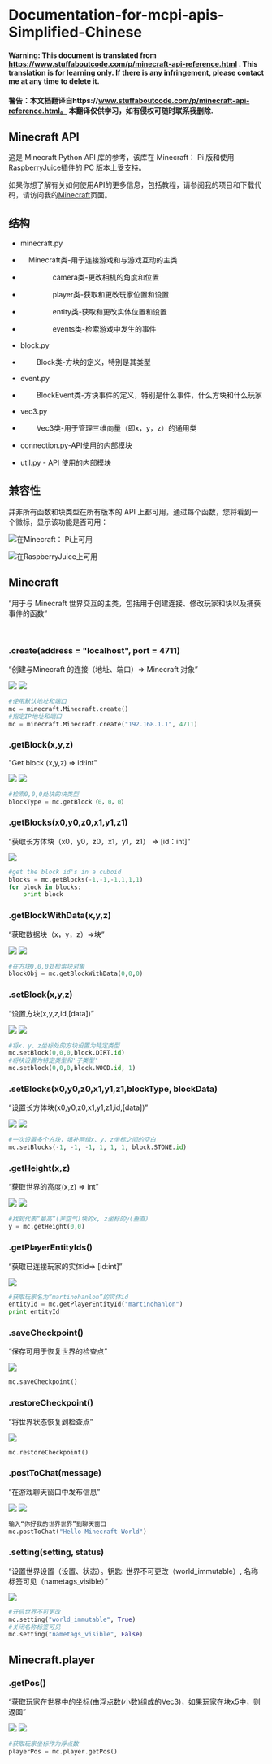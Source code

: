 # Documentation-for-mcpi-apis-Simplified-Chinese

#### Warning: This document is translated from https://www.stuffaboutcode.com/p/minecraft-api-reference.html . This translation is for learning only. If there is any infringement, please contact me at any time to delete it.

#### 警告：本文档翻译自https://www.stuffaboutcode.com/p/minecraft-api-reference.html。 本翻译仅供学习，如有侵权可随时联系我删除.

## Minecraft API

这是 Minecraft Python API 库的参考，该库在 Minecraft： Pi 版和使用 <a href="http://www.stuffaboutcode.com/2014/10/minecraft-raspberryjuice-and-canarymod.html">RaspberryJuice</a>插件的 PC 版本上受支持。

如果你想了解有关如何使用API的更多信息，包括教程，请参阅我的项目和下载代码，请访问我的<a href="http://www.stuffaboutcode.com/p/minecraft.html">Minecraft</a>页面。

## 结构

- minecraft.py

- &nbsp;&nbsp;&nbsp;&nbsp;Minecraft类-用于连接游戏和与游戏互动的主类

- &nbsp;&nbsp;&nbsp;&nbsp;&nbsp;&nbsp;&nbsp;&nbsp;&nbsp;&nbsp;&nbsp;&nbsp;&nbsp;&nbsp;&nbsp;&nbsp;camera类-更改相机的角度和位置

- &nbsp;&nbsp;&nbsp;&nbsp;&nbsp;&nbsp;&nbsp;&nbsp;&nbsp;&nbsp;&nbsp;&nbsp;&nbsp;&nbsp;&nbsp;&nbsp;player类-获取和更改玩家位置和设置

- &nbsp;&nbsp;&nbsp;&nbsp;&nbsp;&nbsp;&nbsp;&nbsp;&nbsp;&nbsp;&nbsp;&nbsp;&nbsp;&nbsp;&nbsp;&nbsp;entity类-获取和更改实体位置和设置

- &nbsp;&nbsp;&nbsp;&nbsp;&nbsp;&nbsp;&nbsp;&nbsp;&nbsp;&nbsp;&nbsp;&nbsp;&nbsp;&nbsp;&nbsp;&nbsp;events类-检索游戏中发生的事件

- block.py

- &nbsp;&nbsp;&nbsp;&nbsp;&nbsp;&nbsp;&nbsp;&nbsp;Block类-方块的定义，特别是其类型

- event.py

- &nbsp;&nbsp;&nbsp;&nbsp;&nbsp;&nbsp;&nbsp;&nbsp;BlockEvent类-方块事件的定义，特别是什么事件，什么方块和什么玩家

- vec3.py

- &nbsp;&nbsp;&nbsp;&nbsp;&nbsp;&nbsp;&nbsp;&nbsp;Vec3类-用于管理三维向量（即x，y，z）的通用类

- connection.py-API使用的内部模块

- util.py - API 使用的内部模块

## 兼容性

并非所有函数和块类型在所有版本的 API 上都可用，通过每个函数，您将看到一个徽标，显示该功能是否可用：

<img src="https://3.bp.blogspot.com/-jfHVu6wzJ8A/VLZrZRxHviI/AAAAAAAAKnc/QkMuqztRYP8/s1600/Raspi_logo_small.png"/>在Minecraft： Pi上可用

<img src="https://3.bp.blogspot.com/-kTbsdFgeL4E/VLZrwiMGWZI/AAAAAAAAKnk/AYCZdsaR-Vg/s1600/bukkit_logo_small.png"/>在RaspberryJuice上可用

## Minecraft

“用于与 Minecraft 世界交互的主类，包括用于创建连接、修改玩家和块以及捕获事件的函数”

<br />

### .create(address = "localhost", port = 4711)

“创建与Minecraft 的连接（地址、端口）=> Minecraft 对象”

<img src="https://3.bp.blogspot.com/-jfHVu6wzJ8A/VLZrZRxHviI/AAAAAAAAKnc/QkMuqztRYP8/s1600/Raspi_logo_small.png"/>
<img src="https://3.bp.blogspot.com/-kTbsdFgeL4E/VLZrwiMGWZI/AAAAAAAAKnk/AYCZdsaR-Vg/s1600/bukkit_logo_small.png"/>

```python
#使用默认地址和端口
mc = minecraft.Minecraft.create()
#指定IP地址和端口
mc = minecraft.Minecraft.create("192.168.1.1", 4711)
```

### .getBlock(x,y,z)

"Get block (x,y,z) => id:int"

<img src="https://3.bp.blogspot.com/-jfHVu6wzJ8A/VLZrZRxHviI/AAAAAAAAKnc/QkMuqztRYP8/s1600/Raspi_logo_small.png"/>
<img src="https://3.bp.blogspot.com/-kTbsdFgeL4E/VLZrwiMGWZI/AAAAAAAAKnk/AYCZdsaR-Vg/s1600/bukkit_logo_small.png"/>

```python
#检索0,0,0处块的块类型
blockType = mc.getBlock（0，0，0）
```

### .getBlocks(x0,y0,z0,x1,y1,z1)

“获取长方体块（x0，y0，z0，x1，y1，z1） => [id：int]”

<img src="https://3.bp.blogspot.com/-kTbsdFgeL4E/VLZrwiMGWZI/AAAAAAAAKnk/AYCZdsaR-Vg/s1600/bukkit_logo_small.png"/>

```python
#get the block id's in a cuboid
blocks = mc.getBlocks(-1,-1,-1,1,1,1)
for block in blocks:
    print block
```

### .getBlockWithData(x,y,z)

“获取数据块（x，y，z）=>块”

<img src="https://3.bp.blogspot.com/-jfHVu6wzJ8A/VLZrZRxHviI/AAAAAAAAKnc/QkMuqztRYP8/s1600/Raspi_logo_small.png"/>
<img src="https://3.bp.blogspot.com/-kTbsdFgeL4E/VLZrwiMGWZI/AAAAAAAAKnk/AYCZdsaR-Vg/s1600/bukkit_logo_small.png"/>

```python
#在方块0,0,0处检索块对象
blockObj = mc.getBlockWithData(0,0,0)
```

### .setBlock(x,y,z)

“设置方块(x,y,z,id,[data])”

<img src="https://3.bp.blogspot.com/-jfHVu6wzJ8A/VLZrZRxHviI/AAAAAAAAKnc/QkMuqztRYP8/s1600/Raspi_logo_small.png"/>
<img src="https://3.bp.blogspot.com/-kTbsdFgeL4E/VLZrwiMGWZI/AAAAAAAAKnk/AYCZdsaR-Vg/s1600/bukkit_logo_small.png"/>

```python
#将x、y、z坐标处的方块设置为特定类型
mc.setBlock(0,0,0,block.DIRT.id)
#将块设置为特定类型和'子类型'
mc.setblock(0,0,0,block.WOOD.id, 1)
```

### .setBlocks(x0,y0,z0,x1,y1,z1,blockType, blockData)

“设置长方体块(x0,y0,z0,x1,y1,z1,id,[data])”

<img src="https://3.bp.blogspot.com/-jfHVu6wzJ8A/VLZrZRxHviI/AAAAAAAAKnc/QkMuqztRYP8/s1600/Raspi_logo_small.png"/>
<img src="https://3.bp.blogspot.com/-kTbsdFgeL4E/VLZrwiMGWZI/AAAAAAAAKnk/AYCZdsaR-Vg/s1600/bukkit_logo_small.png"/>

```python
#一次设置多个方块，填补两组x、y、z坐标之间的空白
mc.setBlocks(-1, -1, -1, 1, 1, 1, block.STONE.id)
```

### .getHeight(x,z)

“获取世界的高度(x,z) => int”

<img src="https://3.bp.blogspot.com/-jfHVu6wzJ8A/VLZrZRxHviI/AAAAAAAAKnc/QkMuqztRYP8/s1600/Raspi_logo_small.png"/>
<img src="https://3.bp.blogspot.com/-kTbsdFgeL4E/VLZrwiMGWZI/AAAAAAAAKnk/AYCZdsaR-Vg/s1600/bukkit_logo_small.png"/>

```python
#找到代表“最高”(非空气)块的x, z坐标的y(垂直)
y = mc.getHeight(0,0)
```

### .getPlayerEntityIds()

“获取已连接玩家的实体id=> [id:int]”

<img src="https://3.bp.blogspot.com/-kTbsdFgeL4E/VLZrwiMGWZI/AAAAAAAAKnk/AYCZdsaR-Vg/s1600/bukkit_logo_small.png"/>

```python
#获取玩家名为“martinohanlon”的实体id
entityId = mc.getPlayerEntityId("martinohanlon")
print entityId
```

### .saveCheckpoint()

“保存可用于恢复世界的检查点”

<img src="https://3.bp.blogspot.com/-jfHVu6wzJ8A/VLZrZRxHviI/AAAAAAAAKnc/QkMuqztRYP8/s1600/Raspi_logo_small.png"/>

```python
mc.saveCheckpoint()
```

### .restoreCheckpoint()

“将世界状态恢复到检查点”

<img src="https://3.bp.blogspot.com/-jfHVu6wzJ8A/VLZrZRxHviI/AAAAAAAAKnc/QkMuqztRYP8/s1600/Raspi_logo_small.png"/>

```python
mc.restoreCheckpoint()
```

### .postToChat(message)

“在游戏聊天窗口中发布信息”

<img src="https://3.bp.blogspot.com/-jfHVu6wzJ8A/VLZrZRxHviI/AAAAAAAAKnc/QkMuqztRYP8/s1600/Raspi_logo_small.png"/>
<img src="https://3.bp.blogspot.com/-kTbsdFgeL4E/VLZrwiMGWZI/AAAAAAAAKnk/AYCZdsaR-Vg/s1600/bukkit_logo_small.png"/>

```python
输入“你好我的世界世界”到聊天窗口
mc.postToChat("Hello Minecraft World")
```

### .setting(setting, status)

“设置世界设置（设置、状态）。钥匙: 世界不可更改（world_immutable）, 名称标签可见（nametags_visible）”

<img src="https://3.bp.blogspot.com/-jfHVu6wzJ8A/VLZrZRxHviI/AAAAAAAAKnc/QkMuqztRYP8/s1600/Raspi_logo_small.png"/>

```python
#开启世界不可更改
mc.setting("world_immutable", True)
#关闭名称标签可见
mc.setting("nametags_visible", False)
```

## Minecraft.player

### .getPos()

“获取玩家在世界中的坐标(由浮点数(小数)组成的Vec3)，如果玩家在块x5中，则返回”

<img src="https://3.bp.blogspot.com/-jfHVu6wzJ8A/VLZrZRxHviI/AAAAAAAAKnc/QkMuqztRYP8/s1600/Raspi_logo_small.png"/>
<img src="https://3.bp.blogspot.com/-kTbsdFgeL4E/VLZrwiMGWZI/AAAAAAAAKnk/AYCZdsaR-Vg/s1600/bukkit_logo_small.png"/>

```python
#获取玩家坐标作为浮点数
playerPos = mc.player.getPos()
```